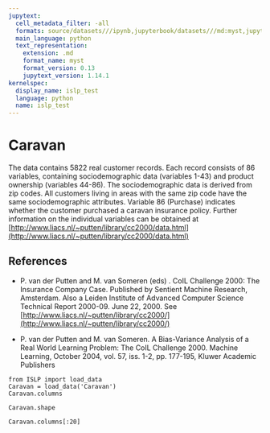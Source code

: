 ```yaml
---
jupytext:
  cell_metadata_filter: -all
  formats: source/datasets///ipynb,jupyterbook/datasets///md:myst,jupyterbook/datasets///ipynb
  main_language: python
  text_representation:
    extension: .md
    format_name: myst
    format_version: 0.13
    jupytext_version: 1.14.1
kernelspec:
  display_name: islp_test
  language: python
  name: islp_test
---
```


# Caravan

The data contains 5822 real customer records. Each record consists of 86 variables, containing
sociodemographic data (variables 1-43) and product ownership (variables 44-86). The sociodemographic data is derived from zip codes. All customers living in areas with the same zip code have
the same sociodemographic attributes. Variable 86 (Purchase) indicates whether the customer purchased a caravan insurance policy. Further information on the individual variables can be obtained
at [http://www.liacs.nl/~putten/library/cc2000/data.html](http://www.liacs.nl/~putten/library/cc2000/data.html)

## References

- P. van der Putten and M. van Someren (eds) . CoIL Challenge
  2000: The Insurance Company Case.  Published by Sentient Machine
  Research, Amsterdam. Also a Leiden Institute of Advanced Computer
  Science Technical Report 2000-09. June 22, 2000. See
  [http://www.liacs.nl/~putten/library/cc2000/](http://www.liacs.nl/~putten/library/cc2000/)

-  P. van der Putten and M. van Someren. A Bias-Variance Analysis of a Real World Learning Problem: The CoIL Challenge 2000. Machine Learning, October 2004, vol. 57, iss. 1-2, pp. 177-195, Kluwer Academic Publishers

```{code-cell}
from ISLP import load_data
Caravan = load_data('Caravan')
Caravan.columns
```

```{code-cell}
Caravan.shape
```

```{code-cell}
Caravan.columns[:20]
```

